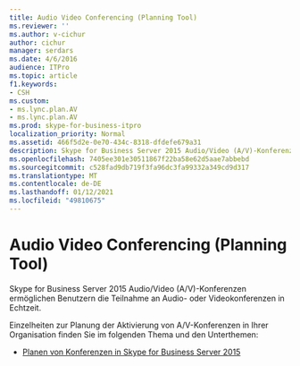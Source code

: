 ```yaml
---
title: Audio Video Conferencing (Planning Tool)
ms.reviewer: ''
ms.author: v-cichur
author: cichur
manager: serdars
ms.date: 4/6/2016
audience: ITPro
ms.topic: article
f1.keywords:
- CSH
ms.custom:
- ms.lync.plan.AV
- ms.lync.plan.AV
ms.prod: skype-for-business-itpro
localization_priority: Normal
ms.assetid: 466f5d2e-0e70-434c-8318-dfdefe679a31
description: Skype for Business Server 2015 Audio/Video (A/V)-Konferenzen ermöglichen Benutzern die Teilnahme an Audio- oder Videokonferenzen in Echtzeit.
ms.openlocfilehash: 7405ee301e30511867f22ba58e62d5aae7abbebd
ms.sourcegitcommit: c528fad9db719f3fa96dc3fa99332a349cd9d317
ms.translationtype: MT
ms.contentlocale: de-DE
ms.lasthandoff: 01/12/2021
ms.locfileid: "49810675"
---
```

# <a name="audio-video-conferencing-planning-tool"></a>Audio Video Conferencing (Planning Tool)
 
Skype for Business Server 2015 Audio/Video (A/V)-Konferenzen ermöglichen Benutzern die Teilnahme an Audio- oder Videokonferenzen in Echtzeit.
  
Einzelheiten zur Planung der Aktivierung von A/V-Konferenzen in Ihrer Organisation finden Sie im folgenden Thema und den Unterthemen: 
  
- [Planen von Konferenzen in Skype for Business Server 2015](../../plan-your-deployment/conferencing/conferencing.md)
    

